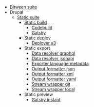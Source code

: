 - [Bitween suite](README.md)
- Drupal
  - [Static suite](/modules/README.md)
    - [Static build](/modules/static_build/README.md)
      - [Codebuild](/modules/static_build/modules/static_builder_codebuild/README.md)
      - [Gatsby](/modules/static_build/modules/static_builder_gatsby/README.md)
    - [Static deploy](/modules/static_deploy/README.md)
      - [Deployer s3](/modules/static_deploy/modules/static_deployer_s3/README.md)
    - Static export
      - [Data resolver graphql](/modules/static_export/modules/static_export_data_resolver_graphql/README.md)
      - [Data resolver jsonapi](/modules/static_export/modules/static_export_data_resolver_jsonapi/README.md)
      - [Exporter language metadata](/modules/static_export/modules/static_export_exporter_language_metadata/README.md)
      - [Output formatter json](/modules/static_export/modules/static_export_output_formatter_json/README.md)
      - [Output formatter xml](/modules/static_export/modules/static_export_output_formatter_xml/README.md)
      - [Output formatter yaml](/modules/static_export/modules/static_export_output_formatter_yaml/README.md)
      - [Stream wrapper git](/modules/static_export/modules/static_export_stream_wrapper_git/README.md)
      - [Stream wrapper local](/modules/static_export/modules/static_export_stream_wrapper_local/README.md)
    - Static preview
      - [Gatsby instant](/modules/static_preview/modules/static_preview_gatsby_instant/README.md)
